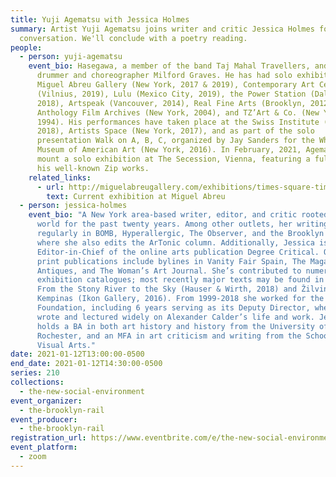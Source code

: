 ```yaml
---
title: Yuji Agematsu with Jessica Holmes
summary: Artist Yuji Agematsu joins writer and critic Jessica Holmes for a
  conversation. We'll conclude with a poetry reading.
people:
  - person: yuji-agematsu
    event_bio: Hasegawa, a member of the band Taj Mahal Travellers, and the jazz
      drummer and choreographer Milford Graves. He has had solo exhibitions at
      Miguel Abreu Gallery (New York, 2017 & 2019), Contemporary Art Centre
      (Vilnius, 2019), Lulu (Mexico City, 2019), the Power Station (Dallas,
      2018), Artspeak (Vancouver, 2014), Real Fine Arts (Brooklyn, 2012 & 2014),
      Anthology Film Archives (New York, 2004), and TZ’Art & Co. (New York,
      1994). His performances have taken place at the Swiss Institute (New York,
      2018), Artists Space (New York, 2017), and as part of the solo
      presentation Walk on A, B, C, organized by Jay Sanders for the Whitney
      Museum of American Art (New York, 2016). In February, 2021, Agematsu will
      mount a solo exhibition at The Secession, Vienna, featuring a full year of
      his well-known Zip works.
    related_links:
      - url: http://miguelabreugallery.com/exhibitions/times-square-times-kodak-all-stars/
        text: Current exhibition at Miguel Abreu
  - person: jessica-holmes
    event_bio: "A New York area-based writer, editor, and critic rooted in the art
      world for the past twenty years. Among other outlets, her writing features
      regularly in BOMB, Hyperallergic, The Observer, and the Brooklyn Rail,
      where she also edits the ArTonic column. Additionally, Jessica is
      Editor-in-Chief of the online arts publication Degree Critical. Other
      print publications include bylines in Vanity Fair Spain, The Magazine
      Antiques, and The Woman’s Art Journal. She’s contributed to numerous
      exhibition catalogues; most recently major texts may be found in Calder:
      From the Stony River to the Sky (Hauser & Wirth, 2018) and Žilvinas
      Kempinas (Ikon Gallery, 2016). From 1999-2018 she worked for the Calder
      Foundation, including 6 years serving as its Deputy Director, where she
      wrote and lectured widely on Alexander Calder’s life and work. Jessica
      holds a BA in both art history and history from the University of
      Rochester, and an MFA in art criticism and writing from the School of
      Visual Arts."
date: 2021-01-12T13:00:00-0500
end_date: 2021-01-12T14:30:00-0500
series: 210
collections:
  - the-new-social-environment
event_organizer:
  - the-brooklyn-rail
event_producer:
  - the-brooklyn-rail
registration_url: https://www.eventbrite.com/e/the-new-social-environment-210-yuji-agematsu-with-jessica-holmes-tickets-135909822939
event_platform:
  - zoom
---
```

